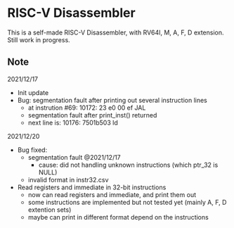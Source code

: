# RISC-V Disassembler

This is a self-made RISC-V Disassembler, with RV64I, M, A, F, D extension.  
Still work in progress.  

## Note

2021/12/17
- Init update
- Bug: segmentation fault after printing out several instruction lines
    - at instrution #69: 10172: 23 e0 00 ef JAL
    - segmentation fault after print_inst() returned
    - next line is: 10176: 7501b503 ld

2021/12/20
- Bug fixed:
    - segmentation fault @2021/12/17
        - cause: did not handling unknown instructions (which ptr_32 is NULL)
    - invalid format in instr32.csv
- Read registers and immediate in 32-bit instructions
    - now can read registers and immediate, and print them out
    - some instructions are implemented but not tested yet (mainly A, F, D extention sets)
    - maybe can print in different format depend on the instructions